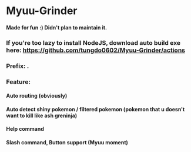 # Myuu-Grinder
#### Made for fun :) Didn't plan to maintain it.
### If you're too lazy to install NodeJS, download auto build exe here: https://github.com/tungdo0602/Myuu-Grinder/actions
### Prefix: .
### Feature:
#### Auto routing (obviously)
#### Auto detect shiny pokemon / filtered pokemon (pokemon that u doesn't want to kill like ash greninja)
#### Help command
#### Slash command, Button support (Myuu moment)
